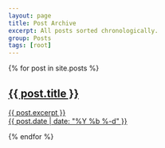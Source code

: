 ```yaml
---
layout: page
title: Post Archive
excerpt: All posts sorted chronologically.
group: Posts
tags: [root]
---
```


<div id="archive">
{% for post in site.posts %}
    <article class="summary">
        <a href="{{ post.url }}"><h2>{{ post.title }}</h2></a>
        <a href="{{ post.url }}">
        <p class='excerpt'>
            {{ post.excerpt }}<br/>
            {{ post.date | date: "%Y %b %-d" }}
        </p>
        </a>
    </article>
{% endfor %}
</div>
